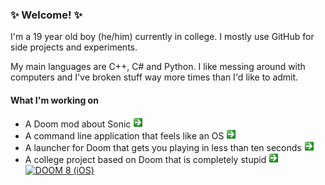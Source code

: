 ### ✨ Welcome! ✨
I'm a 19 year old boy (he/him) currently in college. I mostly use GitHub for side projects and experiments.

My main languages are C++, C# and Python.
I like messing around with computers and I've broken stuff way more times than I'd like to admit.

#### What I'm working on
- A Doom mod about Sonic [![Sonic: Lock & Load](https://github.com/SpeedStriker243/SpeedStriker243/raw/main/NextButton.png "Sonic: Lock & Load")](https://github.com/SpeedStriker243/Sonic-LockandLoad)
- A command line application that feels like an OS [![EsosCMD](https://github.com/SpeedStriker243/SpeedStriker243/raw/main/NextButton.png "EsosCMD")](https://github.com/SpeedStriker243/EsosCMD)
- A launcher for Doom that gets you playing in less than ten seconds [![Instant Doom](https://github.com/SpeedStriker243/SpeedStriker243/raw/main/NextButton.png "Instant Doom")](https://github.com/SpeedStriker243/Instant-Doom)
- A college project based on Doom that is completely stupid [![DOOM 8](https://github.com/SpeedStriker243/SpeedStriker243/raw/main/NextButton.png "DOOM 8")](https://github.com/SpeedStriker243/DOOM-8) [![DOOM 8 (iOS)](https://github.com/SpeedStriker243/SpeedStriker243/raw/main/NextButtonBlue.png "DOOM 8 (iOS)")](https://github.com/SpeedStriker243/DOOM-8-iOS)
